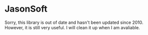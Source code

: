 JasonSoft
=========
Sorry, this library is out of date and hasn't been updated since 2010.
However, it is still very useful.  I will clean it up when I am avaliable.